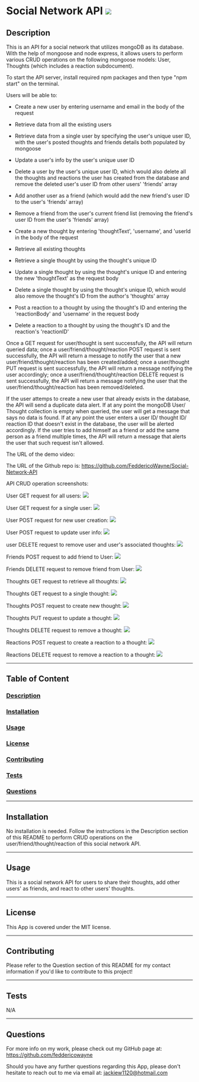 # Social Network API <img src="https://img.shields.io/badge/license-MIT-yellow?style=plastic">

  ## <a id="Description">Description</a> 

  This is an API for a social network that utilizes mongoDB as its database. With the help of mongoose and node express, it allows users to perform various CRUD operations on the following mongoose models: User, Thoughts (which includes a reaction subdocument).

  To start the API server, install required npm packages and then type "npm start" on the terminal.

  Users will be able to:

   * Create a new user by entering username and email in the body of the request
   * Retrieve data from all the existing users
   * Retrieve data from a single user by specifying the user's unique user ID, with the user's posted thoughts and friends details both populated by mongoose
   * Update a user's info by the user's unique user ID
   * Delete a user by the user's unique user ID, which would also delete all the thoughts and reactions the user has created from the database and remove the deleted user's user ID from other users' 'friends' array

   * Add another user as a friend (which would add the new friend's user ID to the user's 'friends' array)
   * Remove a friend from the user's current friend list (removing the friend's user ID from the user's 'friends' array)

   * Create a new thought by entering 'thoughtText', 'username', and 'userId in the body of the request
   * Retrieve all existing thoughts
   * Retrieve a single thought by using the thought's unique ID
   * Update a single thought by using the thought's unique ID and entering the new 'thoughtText' as the request body
   * Delete a single thought by using the thought's unique ID, which would also remove the thought's ID from the author's 'thoughts' array
   * Post a reaction to a thought by using the thought's ID and entering the 'reactionBody' and 'username' in the request body
   * Delete a reaction to a thought by using the thought's ID and the reaction's 'reactionID'

  Once a GET request for user/thought is sent successfully, the API will return queried data; once a user/friend/thought/reaction POST request is sent successfully, the API will return a message to notify the user that a new user/friend/thought/reaction has been created/added; once a user/thought PUT request is sent successfully, the API will return a message notifying the user accordingly; once a user/friend/thought/reaction DELETE request is sent successfully, the API will return a message notifying the user that the user/friend/thought/reaction has been removed/deleted.

  If the user attemps to create a new user that already exists in the database, the API will send a duplicate data alert. If at any point the mongoDB User/ Thought collection is empty when queried, the user will get a message that says no data is found. If at any point the user enters a user ID/ thought ID/ reaction ID that doesn't exist in the database, the user will be alerted accordingly. If the user tries to add himself as a friend or add the same person as a friend multiple times, the API will return a message that alerts the user that such request isn't allowed. 

  
  The URL of the demo video: 

  The URL of the Github repo is: https://github.com/FeddericoWayne/Social-Network-API

  API CRUD operation screenshots:

  User GET request for all users:
  <img src="./assets/images/login-screenshot.png">

  User GET request for a single user:
  <img src="./assets/images/Dashboard-screenshot.png">

  User POST request for new user creation:
  <img src="./assets/images/Homepage-screenshot.png">

  User POST request to update user info:
  <img src="./assets/images/newpost-screenshot.png">

  user DELETE request to remove user and user's associated thoughts:
  <img src="./assets/images/Comment-screenshot.png">

  Friends POST request to add friend to User:
  <img src="./assets/images/edit-comment-screenshot.png">

  Friends DELETE request to remove friend from User:
  <img src="./assets/images/edit-comment-screenshot.png">

  Thoughts GET request to retrieve all thoughts:
  <img src="./assets/images/edit-comment-screenshot.png">

  Thoughts GET request to a single thought:
  <img src="./assets/images/edit-comment-screenshot.png">

  Thoughts POST request to create new thought:
  <img src="./assets/images/edit-comment-screenshot.png">

  Thoughts PUT request to update a thought:
  <img src="./assets/images/edit-comment-screenshot.png">

  Thoughts DELETE request to remove a thought:
  <img src="./assets/images/edit-comment-screenshot.png">

  Reactions POST request to create a reaction to a thought:
  <img src="./assets/images/edit-comment-screenshot.png">

  Reactions DELETE request to remove a reaction to a thought:
  <img src="./assets/images/edit-comment-screenshot.png">

***

  ## Table of Content

  ### [Description](#Description)
  ### [Installation](#Installation)
  ### [Usage](#Usage)
  ### [License](#License)
  ### [Contributing](#Contributing)
  ### [Tests](#Tests)
  ### [Questions](#Questions)

***

  ## <a id="Installation">Installation</a>

  No installation is needed. Follow the instructions in the Description section of this README to perform CRUD operations on the user/friend/thought/reaction of this social network API.

***

  ## <a id="Usage">Usage</a>

  This is a social network API for users to share their thoughts, add other users' as friends, and react to other users' thoughts.

***

  ## <a id="License">License</a>
  
  This App is covered under the MIT license.

  
***

  ## <a id="Contributing">Contributing</a>

  Please refer to the Question section of this README for my contact information if you'd like to contribute to this project!

***

  ## <a id="Tests">Tests</a>

  N/A
  

***

  ## <a id="Questions">Questions</a>

  For more info on my work, please check out my GitHub page at: https://github.com/feddericowayne
  
  Should you have any further questions regarding this App, please don't hesitate to reach out to me via email at: <a href="mailto:jackiew1120@hotmail.com">jackiew1120@hotmail.com</a>

  

